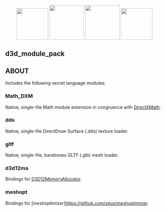 <p align="center">
  <img src="https://github.com/user-attachments/assets/4f260dda-f995-47e9-ac0c-5772a97b0662" width=100px></img>
  <img src="https://github.com/user-attachments/assets/634291f4-36ae-450b-b7e9-355c59c21066" width=110px></img>
  <img src="https://github.com/user-attachments/assets/572e4bbc-7907-4821-8315-45324dc8dfb7" width=110px></img>
  <img src="https://github.com/user-attachments/assets/45309e16-8501-45fe-9f02-d05a32427b75" width=100px></img>
</p>

## d3d_module_pack

## ABOUT

Includes the following secret language modules:

### Math_DXM

Native, single-file Math module extension in congruence with [DirectXMath](https://github.com/microsoft/DirectXMath).

### dds

Native, single-file DirectDraw Surface (.dds) texture loader.

### gltf

Native, single-file, barebones GLTF (.glb) mesh loader.

### d3d12ma

Bindings for [D3D12MemoryAllocator](https://github.com/GPUOpen-LibrariesAndSDKs/D3D12MemoryAllocator).

### meshopt

Bindings for [meshoptimizer]https://github.com/zeux/meshoptimizer.